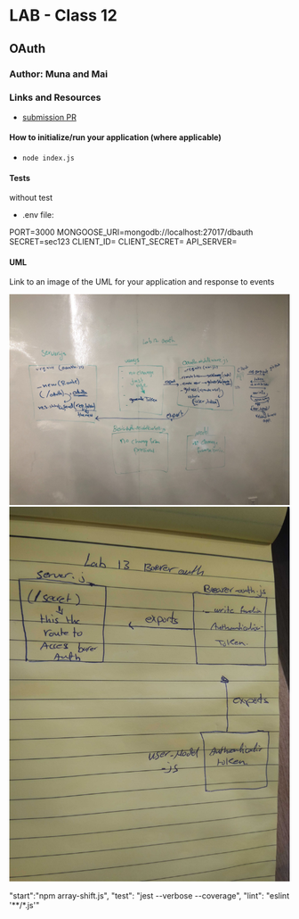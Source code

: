 # LAB - Class 12

## OAuth

### Author: Muna and Mai 

### Links and Resources

- [submission PR](https://github.com/401-advanced-javascript-muna/lab-12-oauth/pull/2)



#### How to initialize/run your application (where applicable)

-  `node index.js`


#### Tests

without test

- .env file:

PORT=3000
MONGOOSE_URI=mongodb://localhost:27017/dbauth
SECRET=sec123
CLIENT_ID=
CLIENT_SECRET=
API_SERVER=

#### UML

Link to an image of the UML for your application and response to events

![](uml.jpg)
![](uml1.jpg)



   "start":"npm array-shift.js",
    "test": "jest --verbose --coverage",
    "lint": "eslint '**/*.js'"

